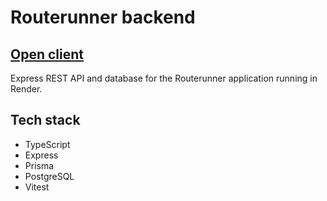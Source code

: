 # Routerunner backend

## [Open client](https://routerunner.netlify.app/)

Express REST API and database for the Routerunner application running in Render.

## Tech stack

- TypeScript
- Express
- Prisma
- PostgreSQL
- Vitest
